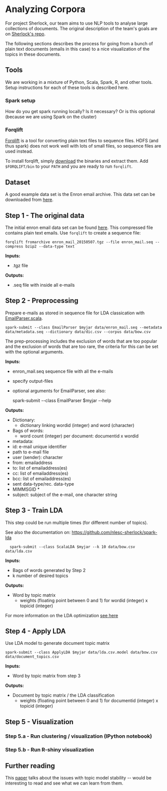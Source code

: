 # Analyzing Corpora
For project Sherlock, our team aims to use NLP tools to analyse large collections of documents. The original description of the team's goals are on [Sherlock's repo](https://github.com/NLeSC/Sherlock/blob/master/topics/analyzing_document_collections/analyzing_large_document_collections.md).

The following sections describes the process for going from a bunch of plain text documents (emails in this case) to a nice visualization of the topics in these documents.

## Tools
We are working in a mixture of Python, Scala, Spark, R, and other tools. Setup instructions for each of these tools is described here.

### Spark setup
How do you get spark running locally? Is it necessary? Or is this optional (because we are using Spark on the cluster)

### Forqlift
[Forqlift](http://www.exmachinatech.net/projects/forqlift/) is a tool for converting plain text files to sequence files. HDFS (and thus spark) does not work well with lots of small files, so sequence files are used instead.

To install forqlift, simply [download](http://www.exmachinatech.net/projects/forqlift/download/) the binaries and extract them. Add `$FORQLIFT/bin` to your `PATH` and you are ready to run `forqlift`.

## Dataset

A good example data set is the Enron email archive. This data set can be downloaded from [here](https://www.cs.cmu.edu/~./enron/).

## Step 1 - The original data

The initial enron email data set can be found [here](https://www.cs.cmu.edu/~./enron/enron_mail_20150507.tgz). This compressed file contains plain text emails. Use `forqlift` to create a sequence file:

    forqlift fromarchive enron_mail_20150507.tgz --file enron_mail.seq --compress bzip2 --data-type text

**Inputs:**
  - .tgz file

**Outputs:**
  - .seq file with inside all e-mails


## Step 2 - Preprocessing

Prepare e-mails as stored in sequence file for LDA classication with [EmailParser.scala](https://github.com/nlesc-sherlock/spark-lda/blob/master/src/main/scala/EmailParser.scala).

    spark-submit --class EmailParser $myjar data/enron_mail.seq --metadata data/metadata.seq --dictionary data/dic.csv --corpus data/bow.csv

The prep-processing includes the exclusion of words that are too popular and the
exclusion of words that are too rare, the criteria for this can be set with the optional
arguments.

**Inputs:**
 - enron_mail.seq sequence file with all the e-mails
 - specify output-files
 - optional arguments for EmailParser, see also:


    spark-submit --class EmailParser $myjar --help

**Outputs:**
  - Dictionary:
    - dictionary linking wordid (integer) and word (character)
  - Bags of words:
    - word count (integer) per document: documentid x wordid
  - metadata:
   - id: e-mail unique identifier
   - path to e-mail file
   - user (sender): character
   - from: emailaddress
   - to: list of emailaddress(es)
   - cc: list of emailaddress(es)
   - bcc: list of emailaddress(es)
   - sent data-type/rec. data-type
   - MIMMSGID *
   - subject: subject of the e-mail, one character string



## Step 3 - Train LDA
This step could be run multiple times (for different number of topics).

See also the documentation on: https://github.com/nlesc-sherlock/spark-lda

      spark-submit --class ScalaLDA $myjar --k 10 data/bow.csv data/lda.csv

**Inputs:**
  - Bags of words generated by Step 2
  - k number of desired topics

**Outputs:**  
  - Word by topic matrix
    - weights (floating point between 0 and 1) for wordid (integer) x topicid (integer)

For more information on the LDA optimization [see here](http://spark.apache.org/docs/latest/mllib-clustering.html#latent-dirichlet-allocation-lda)

## Step 4 - Apply LDA
Use LDA model to generate document topic matrix

    spark-submit --class ApplyLDA $myjar data/lda.csv.model data/bow.csv data/document_topics.csv

**Inputs:**
  - Word by topic matrix from step 3

**Outputs:**  
  - Document by topic matrix / the LDA classification
    - weights  (floating point between 0 and 1) for documentid (integer) x topicid (integer)

## Step 5 - Visualization

### Step 5.a - Run clustering / visualization (IPython notebook)
### Step 5.b - Run R-shiny visualization


## Further reading

This [paper](http://idl.cs.washington.edu/papers/topic-check/) talks about the issues with topic model stability -- would be interesting to read and see what we can learn from them.

